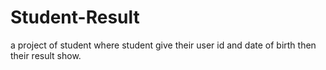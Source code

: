 # Student-Result
a project of student where student give their user id and date of birth then their result show.

